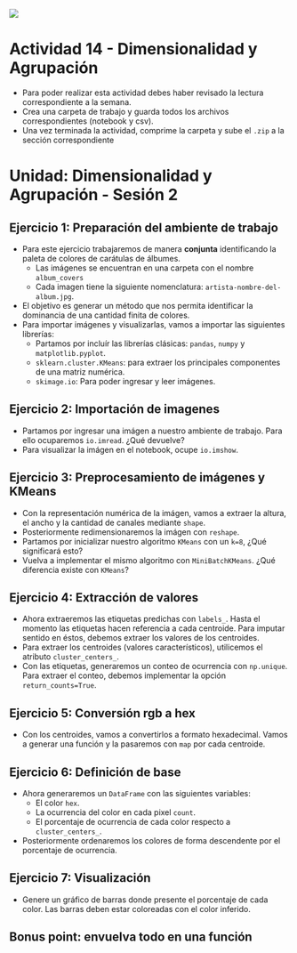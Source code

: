 ![](logo.png)

# Actividad 14 - Dimensionalidad y Agrupación

* Para poder realizar esta actividad debes haber revisado la lectura correspondiente a la semana.
* Crea una carpeta de trabajo y guarda todos los archivos correspondientes (notebook y csv).
* Una vez terminada la actividad, comprime la carpeta y sube el `.zip` a la sección correspondiente

# Unidad: Dimensionalidad y Agrupación - Sesión 2


## Ejercicio 1: Preparación del ambiente de trabajo

* Para este ejercicio trabajaremos de manera __conjunta__ identificando la paleta de colores de carátulas de álbumes.
    * Las imágenes se encuentran en una carpeta con el nombre `album_covers`
    * Cada imagen tiene la siguiente nomenclatura: `artista-nombre-del-album.jpg`.
* El objetivo es generar un método que nos permita identificar la dominancia de una cantidad finita de colores.
* Para importar imágenes y visualizarlas, vamos a importar las siguientes librerías:
    * Partamos por incluír las librerías clásicas: `pandas`, `numpy` y `matplotlib.pyplot`.
    * `sklearn.cluster.KMeans`: para extraer los principales componentes de una matriz numérica.
    * `skimage.io`: Para poder ingresar y leer imágenes.

## Ejercicio 2: Importación de imagenes

* Partamos por ingresar una imágen a nuestro ambiente de trabajo. Para ello ocuparemos `io.imread`. ¿Qué devuelve?
* Para visualizar la imágen en el notebook, ocupe `io.imshow`.

## Ejercicio 3: Preprocesamiento de imágenes y KMeans

* Con la representación numérica de la imágen, vamos a extraer la altura, el ancho y la cantidad de canales mediante `shape`.
* Posteriormente redimensionaremos la imágen con `reshape`.
* Partamos por inicializar nuestro algoritmo `KMeans` con un `k=8`, ¿Qué significará esto?
* Vuelva a implementar el mismo algoritmo con `MiniBatchKMeans`. ¿Qué diferencia existe con `KMeans`?

## Ejercicio 4: Extracción de valores

* Ahora extraeremos las etiquetas predichas con `labels_`. Hasta el momento las etiquetas hacen referencia a cada centroide. Para imputar sentido en éstos, debemos extraer los valores de los centroides.
* Para extraer los centroides (valores característicos), utilicemos el atributo `cluster_centers_`.
* Con las etiquetas, generaremos un conteo de ocurrencia con `np.unique`. Para extraer el conteo, debemos implementar la opción `return_counts=True`.

## Ejercicio 5: Conversión rgb a hex

* Con los centroides, vamos a convertirlos a formato hexadecimal. Vamos a generar una función y la pasaremos con `map` por cada centroide.

## Ejercicio 6: Definición de base

* Ahora generaremos un `DataFrame` con las siguientes variables:
    - El color `hex`.
    - La ocurrencia del color en cada pixel `count`.
    - El porcentaje de ocurrencia de cada color respecto a `cluster_centers_`.
* Posteriormente ordenaremos los colores de forma descendente por el porcentaje de ocurrencia.

## Ejercicio 7: Visualización

* Genere un gráfico de barras donde presente el porcentaje de cada color. Las barras deben estar coloreadas con el color inferido.


## Bonus point: envuelva todo en una función

